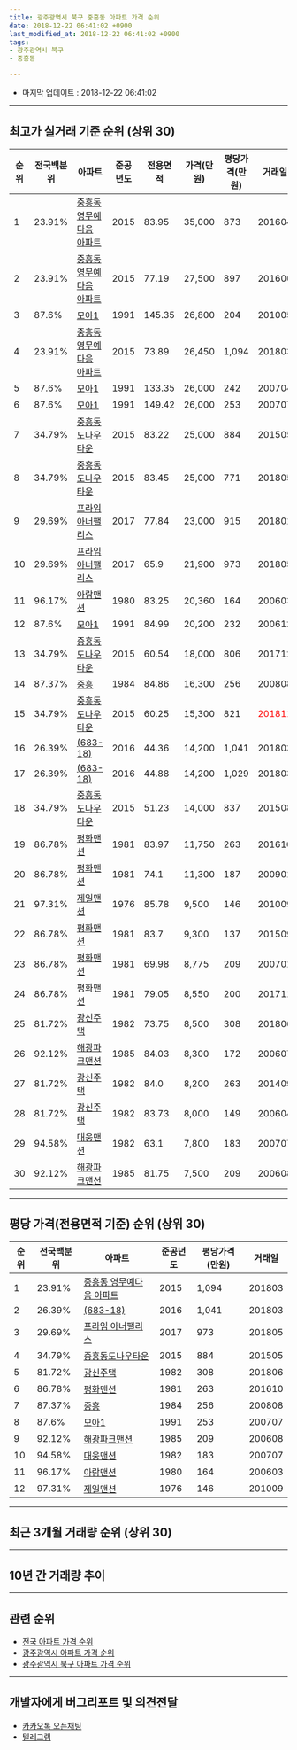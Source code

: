 ```yaml
---
title: 광주광역시 북구 중흥동 아파트 가격 순위
date: 2018-12-22 06:41:02 +0900
last_modified_at: 2018-12-22 06:41:02 +0900
tags:
- 광주광역시 북구
- 중흥동

---
```


* 마지막 업데이트 : 2018-12-22 06:41:02

---

## 최고가 실거래 기준 순위 (상위 30)


|순위|전국백분위|아파트|준공년도|전용면적|가격(만원)|평당가격(만원)|거래일|
|---|---|---|---|---|---|---|---|
|1|23.91%|[중흥동 영무예다음 아파트](https://search.naver.com/search.naver?query=%EA%B4%91%EC%A3%BC%EA%B4%91%EC%97%AD%EC%8B%9C+%EB%B6%81%EA%B5%AC+%EC%A4%91%ED%9D%A5%EB%8F%99+%EC%A4%91%ED%9D%A5%EB%8F%99+%EC%98%81%EB%AC%B4%EC%98%88%EB%8B%A4%EC%9D%8C+%EC%95%84%ED%8C%8C%ED%8A%B8)|2015|83.95|35,000|873|201604|
|2|23.91%|[중흥동 영무예다음 아파트](https://search.naver.com/search.naver?query=%EA%B4%91%EC%A3%BC%EA%B4%91%EC%97%AD%EC%8B%9C+%EB%B6%81%EA%B5%AC+%EC%A4%91%ED%9D%A5%EB%8F%99+%EC%A4%91%ED%9D%A5%EB%8F%99+%EC%98%81%EB%AC%B4%EC%98%88%EB%8B%A4%EC%9D%8C+%EC%95%84%ED%8C%8C%ED%8A%B8)|2015|77.19|27,500|897|201606|
|3|87.6%|[모아1](https://search.naver.com/search.naver?query=%EA%B4%91%EC%A3%BC%EA%B4%91%EC%97%AD%EC%8B%9C+%EB%B6%81%EA%B5%AC+%EC%A4%91%ED%9D%A5%EB%8F%99+%EB%AA%A8%EC%95%841)|1991|145.35|26,800|204|201005|
|4|23.91%|[중흥동 영무예다음 아파트](https://search.naver.com/search.naver?query=%EA%B4%91%EC%A3%BC%EA%B4%91%EC%97%AD%EC%8B%9C+%EB%B6%81%EA%B5%AC+%EC%A4%91%ED%9D%A5%EB%8F%99+%EC%A4%91%ED%9D%A5%EB%8F%99+%EC%98%81%EB%AC%B4%EC%98%88%EB%8B%A4%EC%9D%8C+%EC%95%84%ED%8C%8C%ED%8A%B8)|2015|73.89|26,450|1,094|201803|
|5|87.6%|[모아1](https://search.naver.com/search.naver?query=%EA%B4%91%EC%A3%BC%EA%B4%91%EC%97%AD%EC%8B%9C+%EB%B6%81%EA%B5%AC+%EC%A4%91%ED%9D%A5%EB%8F%99+%EB%AA%A8%EC%95%841)|1991|133.35|26,000|242|200704|
|6|87.6%|[모아1](https://search.naver.com/search.naver?query=%EA%B4%91%EC%A3%BC%EA%B4%91%EC%97%AD%EC%8B%9C+%EB%B6%81%EA%B5%AC+%EC%A4%91%ED%9D%A5%EB%8F%99+%EB%AA%A8%EC%95%841)|1991|149.42|26,000|253|200707|
|7|34.79%|[중흥동도나우타운](https://search.naver.com/search.naver?query=%EA%B4%91%EC%A3%BC%EA%B4%91%EC%97%AD%EC%8B%9C+%EB%B6%81%EA%B5%AC+%EC%A4%91%ED%9D%A5%EB%8F%99+%EC%A4%91%ED%9D%A5%EB%8F%99%EB%8F%84%EB%82%98%EC%9A%B0%ED%83%80%EC%9A%B4)|2015|83.22|25,000|884|201505|
|8|34.79%|[중흥동도나우타운](https://search.naver.com/search.naver?query=%EA%B4%91%EC%A3%BC%EA%B4%91%EC%97%AD%EC%8B%9C+%EB%B6%81%EA%B5%AC+%EC%A4%91%ED%9D%A5%EB%8F%99+%EC%A4%91%ED%9D%A5%EB%8F%99%EB%8F%84%EB%82%98%EC%9A%B0%ED%83%80%EC%9A%B4)|2015|83.45|25,000|771|201805|
|9|29.69%|[프라임 아너팰리스](https://search.naver.com/search.naver?query=%EA%B4%91%EC%A3%BC%EA%B4%91%EC%97%AD%EC%8B%9C+%EB%B6%81%EA%B5%AC+%EC%A4%91%ED%9D%A5%EB%8F%99+%ED%94%84%EB%9D%BC%EC%9E%84+%EC%95%84%EB%84%88%ED%8C%B0%EB%A6%AC%EC%8A%A4)|2017|77.84|23,000|915|201801|
|10|29.69%|[프라임 아너팰리스](https://search.naver.com/search.naver?query=%EA%B4%91%EC%A3%BC%EA%B4%91%EC%97%AD%EC%8B%9C+%EB%B6%81%EA%B5%AC+%EC%A4%91%ED%9D%A5%EB%8F%99+%ED%94%84%EB%9D%BC%EC%9E%84+%EC%95%84%EB%84%88%ED%8C%B0%EB%A6%AC%EC%8A%A4)|2017|65.9|21,900|973|201805|
|11|96.17%|[아람맨션](https://search.naver.com/search.naver?query=%EA%B4%91%EC%A3%BC%EA%B4%91%EC%97%AD%EC%8B%9C+%EB%B6%81%EA%B5%AC+%EC%A4%91%ED%9D%A5%EB%8F%99+%EC%95%84%EB%9E%8C%EB%A7%A8%EC%85%98)|1980|83.25|20,360|164|200603|
|12|87.6%|[모아1](https://search.naver.com/search.naver?query=%EA%B4%91%EC%A3%BC%EA%B4%91%EC%97%AD%EC%8B%9C+%EB%B6%81%EA%B5%AC+%EC%A4%91%ED%9D%A5%EB%8F%99+%EB%AA%A8%EC%95%841)|1991|84.99|20,200|232|200612|
|13|34.79%|[중흥동도나우타운](https://search.naver.com/search.naver?query=%EA%B4%91%EC%A3%BC%EA%B4%91%EC%97%AD%EC%8B%9C+%EB%B6%81%EA%B5%AC+%EC%A4%91%ED%9D%A5%EB%8F%99+%EC%A4%91%ED%9D%A5%EB%8F%99%EB%8F%84%EB%82%98%EC%9A%B0%ED%83%80%EC%9A%B4)|2015|60.54|18,000|806|201712|
|14|87.37%|[중흥](https://search.naver.com/search.naver?query=%EA%B4%91%EC%A3%BC%EA%B4%91%EC%97%AD%EC%8B%9C+%EB%B6%81%EA%B5%AC+%EC%A4%91%ED%9D%A5%EB%8F%99+%EC%A4%91%ED%9D%A5)|1984|84.86|16,300|256|200808|
|15|34.79%|[중흥동도나우타운](https://search.naver.com/search.naver?query=%EA%B4%91%EC%A3%BC%EA%B4%91%EC%97%AD%EC%8B%9C+%EB%B6%81%EA%B5%AC+%EC%A4%91%ED%9D%A5%EB%8F%99+%EC%A4%91%ED%9D%A5%EB%8F%99%EB%8F%84%EB%82%98%EC%9A%B0%ED%83%80%EC%9A%B4)|2015|60.25|15,300|821|<span style="color:red">201811</span>|
|16|26.39%|[(683-18)](https://search.naver.com/search.naver?query=%EA%B4%91%EC%A3%BC%EA%B4%91%EC%97%AD%EC%8B%9C+%EB%B6%81%EA%B5%AC+%EC%A4%91%ED%9D%A5%EB%8F%99+%28683-18%29)|2016|44.36|14,200|1,041|201803|
|17|26.39%|[(683-18)](https://search.naver.com/search.naver?query=%EA%B4%91%EC%A3%BC%EA%B4%91%EC%97%AD%EC%8B%9C+%EB%B6%81%EA%B5%AC+%EC%A4%91%ED%9D%A5%EB%8F%99+%28683-18%29)|2016|44.88|14,200|1,029|201803|
|18|34.79%|[중흥동도나우타운](https://search.naver.com/search.naver?query=%EA%B4%91%EC%A3%BC%EA%B4%91%EC%97%AD%EC%8B%9C+%EB%B6%81%EA%B5%AC+%EC%A4%91%ED%9D%A5%EB%8F%99+%EC%A4%91%ED%9D%A5%EB%8F%99%EB%8F%84%EB%82%98%EC%9A%B0%ED%83%80%EC%9A%B4)|2015|51.23|14,000|837|201508|
|19|86.78%|[평화맨션](https://search.naver.com/search.naver?query=%EA%B4%91%EC%A3%BC%EA%B4%91%EC%97%AD%EC%8B%9C+%EB%B6%81%EA%B5%AC+%EC%A4%91%ED%9D%A5%EB%8F%99+%ED%8F%89%ED%99%94%EB%A7%A8%EC%85%98)|1981|83.97|11,750|263|201610|
|20|86.78%|[평화맨션](https://search.naver.com/search.naver?query=%EA%B4%91%EC%A3%BC%EA%B4%91%EC%97%AD%EC%8B%9C+%EB%B6%81%EA%B5%AC+%EC%A4%91%ED%9D%A5%EB%8F%99+%ED%8F%89%ED%99%94%EB%A7%A8%EC%85%98)|1981|74.1|11,300|187|200901|
|21|97.31%|[제일맨션](https://search.naver.com/search.naver?query=%EA%B4%91%EC%A3%BC%EA%B4%91%EC%97%AD%EC%8B%9C+%EB%B6%81%EA%B5%AC+%EC%A4%91%ED%9D%A5%EB%8F%99+%EC%A0%9C%EC%9D%BC%EB%A7%A8%EC%85%98)|1976|85.78|9,500|146|201009|
|22|86.78%|[평화맨션](https://search.naver.com/search.naver?query=%EA%B4%91%EC%A3%BC%EA%B4%91%EC%97%AD%EC%8B%9C+%EB%B6%81%EA%B5%AC+%EC%A4%91%ED%9D%A5%EB%8F%99+%ED%8F%89%ED%99%94%EB%A7%A8%EC%85%98)|1981|83.7|9,300|137|201509|
|23|86.78%|[평화맨션](https://search.naver.com/search.naver?query=%EA%B4%91%EC%A3%BC%EA%B4%91%EC%97%AD%EC%8B%9C+%EB%B6%81%EA%B5%AC+%EC%A4%91%ED%9D%A5%EB%8F%99+%ED%8F%89%ED%99%94%EB%A7%A8%EC%85%98)|1981|69.98|8,775|209|200701|
|24|86.78%|[평화맨션](https://search.naver.com/search.naver?query=%EA%B4%91%EC%A3%BC%EA%B4%91%EC%97%AD%EC%8B%9C+%EB%B6%81%EA%B5%AC+%EC%A4%91%ED%9D%A5%EB%8F%99+%ED%8F%89%ED%99%94%EB%A7%A8%EC%85%98)|1981|79.05|8,550|200|201711|
|25|81.72%|[광신주택](https://search.naver.com/search.naver?query=%EA%B4%91%EC%A3%BC%EA%B4%91%EC%97%AD%EC%8B%9C+%EB%B6%81%EA%B5%AC+%EC%A4%91%ED%9D%A5%EB%8F%99+%EA%B4%91%EC%8B%A0%EC%A3%BC%ED%83%9D)|1982|73.75|8,500|308|201806|
|26|92.12%|[해광파크맨션](https://search.naver.com/search.naver?query=%EA%B4%91%EC%A3%BC%EA%B4%91%EC%97%AD%EC%8B%9C+%EB%B6%81%EA%B5%AC+%EC%A4%91%ED%9D%A5%EB%8F%99+%ED%95%B4%EA%B4%91%ED%8C%8C%ED%81%AC%EB%A7%A8%EC%85%98)|1985|84.03|8,300|172|200607|
|27|81.72%|[광신주택](https://search.naver.com/search.naver?query=%EA%B4%91%EC%A3%BC%EA%B4%91%EC%97%AD%EC%8B%9C+%EB%B6%81%EA%B5%AC+%EC%A4%91%ED%9D%A5%EB%8F%99+%EA%B4%91%EC%8B%A0%EC%A3%BC%ED%83%9D)|1982|84.0|8,200|263|201409|
|28|81.72%|[광신주택](https://search.naver.com/search.naver?query=%EA%B4%91%EC%A3%BC%EA%B4%91%EC%97%AD%EC%8B%9C+%EB%B6%81%EA%B5%AC+%EC%A4%91%ED%9D%A5%EB%8F%99+%EA%B4%91%EC%8B%A0%EC%A3%BC%ED%83%9D)|1982|83.73|8,000|149|200604|
|29|94.58%|[대웅맨션](https://search.naver.com/search.naver?query=%EA%B4%91%EC%A3%BC%EA%B4%91%EC%97%AD%EC%8B%9C+%EB%B6%81%EA%B5%AC+%EC%A4%91%ED%9D%A5%EB%8F%99+%EB%8C%80%EC%9B%85%EB%A7%A8%EC%85%98)|1982|63.1|7,800|183|200707|
|30|92.12%|[해광파크맨션](https://search.naver.com/search.naver?query=%EA%B4%91%EC%A3%BC%EA%B4%91%EC%97%AD%EC%8B%9C+%EB%B6%81%EA%B5%AC+%EC%A4%91%ED%9D%A5%EB%8F%99+%ED%95%B4%EA%B4%91%ED%8C%8C%ED%81%AC%EB%A7%A8%EC%85%98)|1985|81.75|7,500|209|200608|


---

## 평당 가격(전용면적 기준) 순위 (상위 30)


|순위|전국백분위|아파트|준공년도|평당가격(만원)|거래일|
|---|---|---|---|---|---|
|1|23.91%|[중흥동 영무예다음 아파트](https://search.naver.com/search.naver?query=%EA%B4%91%EC%A3%BC%EA%B4%91%EC%97%AD%EC%8B%9C+%EB%B6%81%EA%B5%AC+%EC%A4%91%ED%9D%A5%EB%8F%99+%EC%A4%91%ED%9D%A5%EB%8F%99+%EC%98%81%EB%AC%B4%EC%98%88%EB%8B%A4%EC%9D%8C+%EC%95%84%ED%8C%8C%ED%8A%B8)|2015|1,094|201803|
|2|26.39%|[(683-18)](https://search.naver.com/search.naver?query=%EA%B4%91%EC%A3%BC%EA%B4%91%EC%97%AD%EC%8B%9C+%EB%B6%81%EA%B5%AC+%EC%A4%91%ED%9D%A5%EB%8F%99+%28683-18%29)|2016|1,041|201803|
|3|29.69%|[프라임 아너팰리스](https://search.naver.com/search.naver?query=%EA%B4%91%EC%A3%BC%EA%B4%91%EC%97%AD%EC%8B%9C+%EB%B6%81%EA%B5%AC+%EC%A4%91%ED%9D%A5%EB%8F%99+%ED%94%84%EB%9D%BC%EC%9E%84+%EC%95%84%EB%84%88%ED%8C%B0%EB%A6%AC%EC%8A%A4)|2017|973|201805|
|4|34.79%|[중흥동도나우타운](https://search.naver.com/search.naver?query=%EA%B4%91%EC%A3%BC%EA%B4%91%EC%97%AD%EC%8B%9C+%EB%B6%81%EA%B5%AC+%EC%A4%91%ED%9D%A5%EB%8F%99+%EC%A4%91%ED%9D%A5%EB%8F%99%EB%8F%84%EB%82%98%EC%9A%B0%ED%83%80%EC%9A%B4)|2015|884|201505|
|5|81.72%|[광신주택](https://search.naver.com/search.naver?query=%EA%B4%91%EC%A3%BC%EA%B4%91%EC%97%AD%EC%8B%9C+%EB%B6%81%EA%B5%AC+%EC%A4%91%ED%9D%A5%EB%8F%99+%EA%B4%91%EC%8B%A0%EC%A3%BC%ED%83%9D)|1982|308|201806|
|6|86.78%|[평화맨션](https://search.naver.com/search.naver?query=%EA%B4%91%EC%A3%BC%EA%B4%91%EC%97%AD%EC%8B%9C+%EB%B6%81%EA%B5%AC+%EC%A4%91%ED%9D%A5%EB%8F%99+%ED%8F%89%ED%99%94%EB%A7%A8%EC%85%98)|1981|263|201610|
|7|87.37%|[중흥](https://search.naver.com/search.naver?query=%EA%B4%91%EC%A3%BC%EA%B4%91%EC%97%AD%EC%8B%9C+%EB%B6%81%EA%B5%AC+%EC%A4%91%ED%9D%A5%EB%8F%99+%EC%A4%91%ED%9D%A5)|1984|256|200808|
|8|87.6%|[모아1](https://search.naver.com/search.naver?query=%EA%B4%91%EC%A3%BC%EA%B4%91%EC%97%AD%EC%8B%9C+%EB%B6%81%EA%B5%AC+%EC%A4%91%ED%9D%A5%EB%8F%99+%EB%AA%A8%EC%95%841)|1991|253|200707|
|9|92.12%|[해광파크맨션](https://search.naver.com/search.naver?query=%EA%B4%91%EC%A3%BC%EA%B4%91%EC%97%AD%EC%8B%9C+%EB%B6%81%EA%B5%AC+%EC%A4%91%ED%9D%A5%EB%8F%99+%ED%95%B4%EA%B4%91%ED%8C%8C%ED%81%AC%EB%A7%A8%EC%85%98)|1985|209|200608|
|10|94.58%|[대웅맨션](https://search.naver.com/search.naver?query=%EA%B4%91%EC%A3%BC%EA%B4%91%EC%97%AD%EC%8B%9C+%EB%B6%81%EA%B5%AC+%EC%A4%91%ED%9D%A5%EB%8F%99+%EB%8C%80%EC%9B%85%EB%A7%A8%EC%85%98)|1982|183|200707|
|11|96.17%|[아람맨션](https://search.naver.com/search.naver?query=%EA%B4%91%EC%A3%BC%EA%B4%91%EC%97%AD%EC%8B%9C+%EB%B6%81%EA%B5%AC+%EC%A4%91%ED%9D%A5%EB%8F%99+%EC%95%84%EB%9E%8C%EB%A7%A8%EC%85%98)|1980|164|200603|
|12|97.31%|[제일맨션](https://search.naver.com/search.naver?query=%EA%B4%91%EC%A3%BC%EA%B4%91%EC%97%AD%EC%8B%9C+%EB%B6%81%EA%B5%AC+%EC%A4%91%ED%9D%A5%EB%8F%99+%EC%A0%9C%EC%9D%BC%EB%A7%A8%EC%85%98)|1976|146|201009|


---

## 최근 3개월 거래량 순위 (상위 30)


<div style="width:100%;">
    <canvas id="deal_count_ranking" height="250"></canvas>
</div>


<script>
new Chart(document.getElementById("deal_count_ranking"), {
    type: 'horizontalBar',
    data: {
        labels: ['중흥동 영무예다음 아파트', '모아1', '(683-18)', '중흥동도나우타운', '평화맨션', '프라임 아너팰리스', '아람맨션', '광신주택', '대웅맨션'],
        datasets: [{
            label: '실거래 수',
            data: [9, 8, 7, 5, 2, 2, 1, 1, 1],
            borderColor: "rgba(255, 0, 128, 1)",
            backgroundColor: "rgba(255, 0, 128, 0.5)",
            fill: false,
        }]
    },
    options: {
        responsive: true,
        title: {
            display: true,
            text: '최근 3개월 거래량 순위'
        },
        tooltips: {
            mode: 'index',
            intersect: false,
            callbacks: {
                title: function(tooltipItems, data) {
                    return "실거래 수:";
                },
                label: function(tooltipItem, data) {
                    return data.labels[tooltipItem.index] + ": " + tooltipItem.xLabel;
                }
            }
        },
        hover: {
            mode: 'nearest',
            intersect: true
        },
        scales: {
            xAxes: [{
                display: true,
                scaleLabel: {
                    display: true,
                    labelString: '실거래 수'
                },
                ticks: {
                    suggestedMin: 0,
                }
            }],
            yAxes: [{
                display: true,
                ticks: {
                    autoSkip: false,
                    callback: function(value, index, values) {
                        if (value.length > 15)
                            return value.substr(0, 13) + "...";
                        else
                            return value;
                    }
                },
                scaleLabel: {
                    display: false,
                }
            }]
        }
    }
});

</script>


---

## 10년 간 거래량 추이


<div style="width:100%;">
    <canvas id="deal_progress" height="250"></canvas>
</div>

<script>
new Chart(document.getElementById("deal_progress"), {
    type: 'line',
    data: {
        labels: ['200812','200901','200902','200903','200904','200905','200906','200907','200908','200909','200910','200911','200912','201001','201002','201003','201004','201005','201006','201007','201008','201009','201010','201011','201012','201101','201102','201103','201104','201105','201106','201107','201108','201109','201110','201111','201112','201201','201202','201203','201204','201205','201206','201207','201208','201209','201210','201211','201212','201301','201302','201303','201304','201305','201306','201307','201308','201309','201310','201311','201312','201401','201402','201403','201404','201405','201406','201407','201408','201409','201410','201411','201412','201501','201502','201503','201504','201505','201506','201507','201508','201509','201510','201511','201512','201601','201602','201603','201604','201605','201606','201607','201608','201609','201610','201611','201612','201701','201702','201703','201704','201705','201706','201707','201708','201709','201710','201711','201712','201801','201802','201803','201804','201805','201806','201807','201808','201809','201810','201811','201812'],
        datasets: [{
            label: '실거래 수',
            pointRadius: 1,
            data: [1, 2, 3, 5, 4, 4, 6, 2, 6, 4, 1, 5, 4, 4, 3, 8, 4, 9, 5, 7, 7, 4, 4, 2, 9, 2, 10, 7, 2, 6, 3, 0, 5, 5, 3, 2, 1, 2, 3, 9, 5, 1, 5, 2, 2, 2, 2, 6, 6, 9, 2, 11, 5, 4, 6, 5, 0, 4, 3, 2, 3, 8, 4, 0, 3, 2, 1, 6, 8, 4, 7, 1, 5, 4, 6, 8, 3, 5, 7, 7, 4, 5, 2, 6, 1, 1, 1, 3, 6, 2, 7, 4, 5, 2, 14, 3, 4, 0, 4, 1, 6, 3, 5, 4, 7, 7, 9, 8, 8, 14, 9, 12, 9, 17, 10, 7, 8, 11, 22, 13, 1],
            borderColor: "rgba(255, 201, 14, 1)",
            backgroundColor: "rgba(255, 201, 14, 0.5)",
            fill: true,
        }]
    },
    options: {
        responsive: true,
        title: {
            display: true,
            text: '10년간 거래량 추이'
        },
        tooltips: {
            mode: 'index',
            intersect: false,
        },
        hover: {
            mode: 'nearest',
            intersect: true
        },
        scales: {
            xAxes: [{
                display: true,
                scaleLabel: {
                    display: true,
                    labelString: '년/월'
                }
            }],
            yAxes: [{
                display: true,
                ticks: {
                    suggestedMin: 0,
                },
                scaleLabel: {
                    display: true,
                    labelString: '실거래 수'
                }
            }]
        }
    }
});

</script>


---

## 관련 순위

- [전국 아파트 가격 순위](https://inasie.github.io/apt-ranking/전국)
- [광주광역시 아파트 가격 순위](https://inasie.github.io/apt-ranking/광주광역시)
- [광주광역시 북구 아파트 가격 순위](https://inasie.github.io/apt-ranking/광주광역시-북구)


---

## 개발자에게 버그리포트 및 의견전달

- [카카오톡 오픈채팅](https://open.kakao.com/o/gLJUAP4)
- [텔레그램](https://t.me/inasie)

